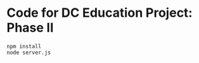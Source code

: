 Code for DC Education Project: Phase II
=======================================

```
npm install
node server.js
```